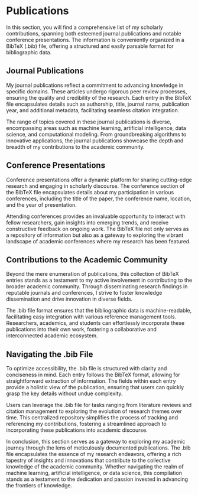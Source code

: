 # Publications

In this section, you will find a comprehensive list of my scholarly contributions, spanning both esteemed journal publications and notable conference presentations. The information is conveniently organized in a BibTeX (.bib) file, offering a structured and easily parsable format for bibliographic data.

## Journal Publications

My journal publications reflect a commitment to advancing knowledge in specific domains. These articles undergo rigorous peer review processes, ensuring the quality and credibility of the research. Each entry in the BibTeX file encapsulates details such as authorship, title, journal name, publication year, and additional metadata, facilitating seamless citation integration.

The range of topics covered in these journal publications is diverse, encompassing areas such as machine learning, artificial intelligence, data science, and computational modeling. From groundbreaking algorithms to innovative applications, the journal publications showcase the depth and breadth of my contributions to the academic community.

## Conference Presentations

Conference presentations offer a dynamic platform for sharing cutting-edge research and engaging in scholarly discourse. The conference section of the BibTeX file encapsulates details about my participation in various conferences, including the title of the paper, the conference name, location, and the year of presentation.

Attending conferences provides an invaluable opportunity to interact with fellow researchers, gain insights into emerging trends, and receive constructive feedback on ongoing work. The BibTeX file not only serves as a repository of information but also as a gateway to exploring the vibrant landscape of academic conferences where my research has been featured.

## Contributions to the Academic Community

Beyond the mere enumeration of publications, this collection of BibTeX entries stands as a testament to my active involvement in contributing to the broader academic community. Through disseminating research findings in reputable journals and conferences, I strive to foster knowledge dissemination and drive innovation in diverse fields.

The .bib file format ensures that the bibliographic data is machine-readable, facilitating easy integration with various reference management tools. Researchers, academics, and students can effortlessly incorporate these publications into their own work, fostering a collaborative and interconnected academic ecosystem.

## Navigating the .bib File

To optimize accessibility, the .bib file is structured with clarity and conciseness in mind. Each entry follows the BibTeX format, allowing for straightforward extraction of information. The fields within each entry provide a holistic view of the publication, ensuring that users can quickly grasp the key details without undue complexity.

Users can leverage the .bib file for tasks ranging from literature reviews and citation management to exploring the evolution of research themes over time. This centralized repository simplifies the process of tracking and referencing my contributions, fostering a streamlined approach to incorporating these publications into academic discourse.

In conclusion, this section serves as a gateway to exploring my academic journey through the lens of meticulously documented publications. The .bib file encapsulates the essence of my research endeavors, offering a rich tapestry of insights and innovations that contribute to the collective knowledge of the academic community. Whether navigating the realm of machine learning, artificial intelligence, or data science, this compilation stands as a testament to the dedication and passion invested in advancing the frontiers of knowledge.
